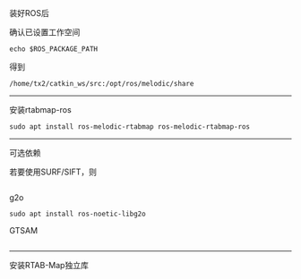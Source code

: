 装好ROS后

确认已设置工作空间
```
echo $ROS_PACKAGE_PATH
```
得到

`/home/tx2/catkin_ws/src:/opt/ros/melodic/share`

---

安装rtabmap-ros
```
sudo apt install ros-melodic-rtabmap ros-melodic-rtabmap-ros
```

---

可选依赖

若要使用SURF/SIFT，则
```

```

g2o
```
sudo apt install ros-noetic-libg2o
```


GTSAM
```

```


---

安装RTAB-Map独立库












